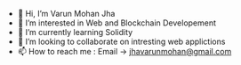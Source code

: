 - 👋 Hi, I’m Varun Mohan Jha
- 👀 I’m interested in Web and Blockchain Developement 
- 🌱 I’m currently learning Solidity
- 💞️ I’m looking to collaborate on intresting web applictions
- 📫 How to reach me : Email -> jhavarunmohan@gmail.com

<!---
varunmj123/varunmj123 is a ✨ special ✨ repository because its `README.md` (this file) appears on your GitHub profile.
You can click the Preview link to take a look at your changes.
--->
